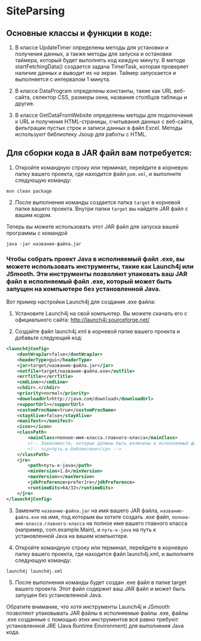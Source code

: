 # SiteParsing
## Основные классы и функции в коде:

1. В классе UpdateTimer определены методы для установки и получения данных, а также методы для запуска и остановки таймера, который будет выполнять код каждую минуту. В методе startFetchingData() создается задача TimerTask, которая проверяет наличие данных и выводит их на экран. Таймер запускается и выполняется с интервалом 1 минута.

2. В классе DataProgram определены константы, такие как URL веб-сайта, селектор CSS, размеры окна, названия столбцов таблицы и другие.

3. В классе GetDataFromWebsite определены методы для подключения к URL и получения HTML-страницы, считывания данных с веб-сайта, фильтрации пустых строк и записи данных в файл Excel. Методы используют библиотеку Jsoup для работы с HTML.

## Для сборки кода в JAR файл вам потребуется:
1. Откройте командную строку или терминал, перейдите в корневую папку вашего проекта, где находится файл `pom.xml`, и выполните следующую команду:
```
mvn clean package
```
2. После выполнения команды создается папка `target` в корневой папке вашего проекта.
Внутри папки `target` вы найдете JAR файл с вашим кодом.

Теперь вы можете использовать этот JAR файл для запуска вашей программы с командой 
```
java -jar название-файла.jar
```

### Чтобы собрать проект Java в исполняемый файл .exe, вы можете использовать инструменты, такие как Launch4j или JSmooth. Эти инструменты позволяют упаковать ваш JAR файл в исполняемый файл .exe, который может быть запущен на компьютере без установленной Java.

Вот пример настройки Launch4j для создания .exe файла:

1. Установите Launch4j на свой компьютер. Вы можете скачать его с официального сайта: http://launch4j.sourceforge.net/

2. Создайте файл launch4j.xml в корневой папке вашего проекта и добавьте следующий код:

```xml
<launch4jConfig>
    <dontWrapJar>false</dontWrapJar>
    <headerType>gui</headerType>
    <jar>target/название-файла.jar</jar>
    <outfile>target/название-файла.exe</outfile>
    <errTitle></errTitle>
    <cmdLine></cmdLine>
    <chdir>.</chdir>
    <priority>normal</priority>
    <downloadUrl>http://java.com/download</downloadUrl>
    <supportUrl></supportUrl>
    <customProcName>true</customProcName>
    <stayAlive>false</stayAlive>
    <manifest></manifest>
    <icon></icon>
    <classPath>
        <mainClass>полное-имя-класса.главного-класса</mainClass>
        <!-- Зависимости, которые должны быть включены в исполняемый файл -->
        <!-- <cp>путь-к-библиотеке</cp> -->
    </classPath>
    <jre>
        <path>путь-к-java</path>
        <minVersion>1.8</minVersion>
        <maxVersion></maxVersion>
        <jdkPreference>preferJre</jdkPreference>
        <runtimeBits>64/32</runtimeBits>
    </jre>
</launch4jConfig>
```

3. Замените `название-файла.jar` на имя вашего JAR файла, `название-файла.exe` на имя, под которым вы хотите создать .exe файл, `полное-имя-класса.главного-класса` на полное имя вашего главного класса (например, com.example.Main), и `путь-к-java` на путь к установленной Java на вашем компьютере.

4. Откройте командную строку или терминал, перейдите в корневую папку вашего проекта, где находится файл launch4j.xml, и выполните следующую команду:

```
launch4j launch4j.xml
```

5. После выполнения команды будет создан .exe файл в папке target вашего проекта. Этот файл содержит ваш JAR файл и может быть запущен без установленной Java.

Обратите внимание, что хотя инструменты Launch4j и JSmooth позволяют упаковывать JAR файлы в исполняемые файлы .exe, файлы .exe созданные с помощью этих инструментов всё равно требуют установленной JRE (Java Runtime Environment) для выполнения Java кода.